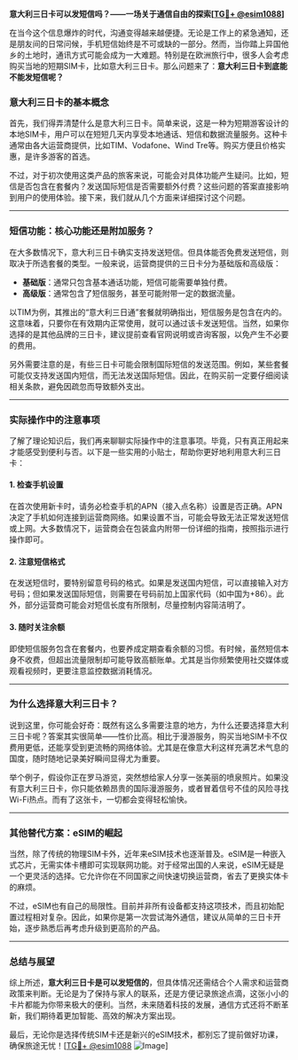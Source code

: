 **意大利三日卡可以发短信吗？——一场关于通信自由的探索[[TG💪+ @esim1088](https://t.me/s/esim1088)]**

在当今这个信息爆炸的时代，沟通变得越来越便捷。无论是工作上的紧急通知，还是朋友间的日常问候，手机短信始终是不可或缺的一部分。然而，当你踏上异国他乡的土地时，通讯方式可能会成为一大难题。特别是在欧洲旅行中，很多人会考虑购买当地的短期SIM卡，比如意大利三日卡。那么问题来了：**意大利三日卡到底能不能发短信呢？**

### 意大利三日卡的基本概念

首先，我们得弄清楚什么是意大利三日卡。简单来说，这是一种为短期游客设计的本地SIM卡，用户可以在短短几天内享受本地通话、短信和数据流量服务。这种卡通常由各大运营商提供，比如TIM、Vodafone、Wind Tre等。购买方便且价格实惠，是许多游客的首选。

不过，对于初次使用这类产品的旅客来说，可能会对具体功能产生疑问。比如，短信是否包含在套餐内？发送国际短信是否需要额外付费？这些问题的答案直接影响到用户的使用体验。接下来，我们就从几个方面来详细探讨这个问题。

---

### 短信功能：核心功能还是附加服务？

在大多数情况下，意大利三日卡确实支持发送短信。但具体能否免费发送短信，则取决于所选套餐的类型。一般来说，运营商提供的三日卡分为基础版和高级版：

- **基础版**：通常只包含基本通话功能，短信可能需要单独付费。
- **高级版**：通常包含了短信服务，甚至可能附带一定的数据流量。

以TIM为例，其推出的“意大利三日通”套餐就明确指出，短信服务是包含在内的。这意味着，只要你在有效期内正常使用，就可以通过该卡发送短信。当然，如果你选择的是其他品牌的三日卡，建议提前查看官网说明或咨询客服，以免产生不必要的费用。

另外需要注意的是，有些三日卡可能会限制国际短信的发送范围。例如，某些套餐可能仅支持发送国内短信，而无法发送国际短信。因此，在购买前一定要仔细阅读相关条款，避免因疏忽而导致额外支出。

---

### 实际操作中的注意事项

了解了理论知识后，我们再来聊聊实际操作中的注意事项。毕竟，只有真正用起来才能感受到便利与否。以下是一些实用的小贴士，帮助你更好地利用意大利三日卡：

#### 1. **检查手机设置**
在首次使用新卡时，请务必检查手机的APN（接入点名称）设置是否正确。APN决定了手机如何连接到运营商网络。如果设置不当，可能会导致无法正常发送短信或上网。大多数情况下，运营商会在包装盒内附带一份详细的指南，按照指示进行操作即可。

#### 2. **注意短信格式**
在发送短信时，要特别留意号码的格式。如果是发送国内短信，可以直接输入对方号码；但如果发送国际短信，则需要在号码前加上国家代码（如中国为+86）。此外，部分运营商可能会对短信长度有所限制，尽量控制内容简洁明了。

#### 3. **随时关注余额**
即使短信服务包含在套餐内，也要养成定期查看余额的习惯。有时候，虽然短信本身不收费，但超出流量限制却可能导致高额账单。尤其是当你频繁使用社交媒体或观看视频时，更要注意监控数据消耗情况。

---

### 为什么选择意大利三日卡？

说到这里，你可能会好奇：既然有这么多需要注意的地方，为什么还要选择意大利三日卡呢？答案其实很简单——性价比高。相比于漫游服务，购买当地SIM卡不仅费用更低，还能享受到更流畅的网络体验。尤其是在像意大利这样充满艺术气息的国度，随时随地记录美好瞬间显得尤为重要。

举个例子，假设你正在罗马游览，突然想给家人分享一张美丽的喷泉照片。如果没有意大利三日卡，你只能依赖昂贵的国际漫游服务，或者冒着信号不佳的风险寻找Wi-Fi热点。而有了这张卡，一切都会变得轻松愉快。

---

### 其他替代方案：eSIM的崛起

当然，除了传统的物理SIM卡外，近年来eSIM技术也逐渐普及。eSIM是一种嵌入式芯片，无需实体卡槽即可实现联网功能。对于经常出国的人来说，eSIM无疑是一个更灵活的选择。它允许你在不同国家之间快速切换运营商，省去了更换实体卡的麻烦。

不过，eSIM也有自己的局限性。目前并非所有设备都支持这项技术，而且初始配置过程相对复杂。因此，如果你是第一次尝试海外通信，建议从简单的三日卡开始，逐步熟悉后再考虑升级到更高阶的产品。

---

### 总结与展望

综上所述，**意大利三日卡是可以发短信的**，但具体情况还需结合个人需求和运营商政策来判断。无论是为了保持与家人的联系，还是方便记录旅途点滴，这张小小的卡片都能为你带来极大的便利。当然，未来随着科技的发展，通信方式还将不断革新，我们期待着更加智能、高效的解决方案出现。

最后，无论你是选择传统SIM卡还是新兴的eSIM技术，都别忘了提前做好功课，确保旅途无忧！[[TG💪+ @esim1088](https://t.me/s/esim1088) ![Image](https://i.postimg.cc/4NQfJmqS/Snipaste-2025-05-13-00-14-12.png)]